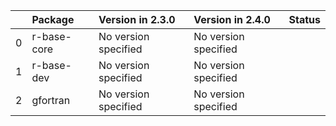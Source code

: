 <!-- markdown-link-check-disable -->

|    | Package     | Version in 2.3.0     | Version in 2.4.0     | Status   |
|---:|:------------|:---------------------|:---------------------|:---------|
|  0 | r-base-core | No version specified | No version specified |          |
|  1 | r-base-dev  | No version specified | No version specified |          |
|  2 | gfortran    | No version specified | No version specified |          |